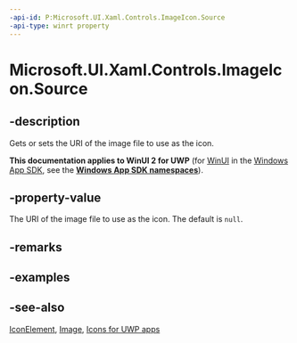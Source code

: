 ```yaml
---
-api-id: P:Microsoft.UI.Xaml.Controls.ImageIcon.Source
-api-type: winrt property
---
```


# Microsoft.UI.Xaml.Controls.ImageIcon.Source

<!--
public Windows.UI.Xaml.Media.ImageSource Source { get; set; }
-->

## -description

Gets or sets the URI of the image file to use as the icon.

**This documentation applies to WinUI 2 for UWP** (for [WinUI](/windows/apps/winui/winui3/) in the [Windows App SDK](/windows/apps/windows-app-sdk/), see the **[Windows App SDK namespaces](/windows/windows-app-sdk/api/winrt/)**).

## -property-value

The URI of the image file to use as the icon. The default is `null`.

## -remarks

## -examples

## -see-also

[IconElement](iconelement.md), [Image](image.md), [Icons for UWP apps](/windows/uwp/style/icons)
